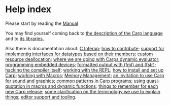 # Help index

Please start by reading the [Manual](Manual.md)

You may find yourself coming back to [the description of the Carp language](LanguageGuide.md)
and to [its libraries.](Libraries.md)

Also there is documentation about:
[C Interop](CInterop.md); 
[how to contribute](Contributing.md); 
[support for implementig interfaces for datatypes based on their members](Derive.md); 
[custom resource deallocation](Drop.md); 
[where we are going with Carps dynamic evaluator](DynamicSemantics.md); 
[programming embedded devices](Embedded.md); 
[formatted output with (fmt) and (fstr)](Format_Strings.md); 
[hacking the compiler itself](hacking.md); 
[working with the REPL](HowToRunCode.md); 
[how to install and set up Carp](Install.md); 
[working with Macros](Macros.md); 
[Memory Management](Memory.md); 
[an invitation to use Carp for sound and graphics](Multimedia.md); 
[common patterns in Carp programs](patterns.md); 
[using quasi-quotation in macros and dynamic functions](Quasiquotation.md); 
[things to remember for each new Carp release](ReleaseChecklist.md); 
[some clarification on the terminology we use to explain things](Terminology.md); 
[editor support and tooling](Tooling.md).
